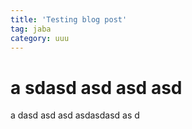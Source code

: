 ```yaml
---
title: 'Testing blog post'
tag: jaba
category: uuu
---
```


# a sdasd asd asd asd

a dasd asd asd asdasdasd as d